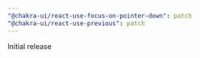 ```yaml
---
"@chakra-ui/react-use-focus-on-pointer-down": patch
"@chakra-ui/react-use-previous": patch
---
```


Initial release
